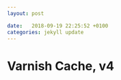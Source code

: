 ```yaml
---
layout: post

date:   2018-09-19 22:25:52 +0100
categories: jekyll update
---
```

Varnish Cache, v4
=================

